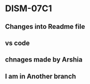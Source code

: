# DISM-07C1
## Changes into Readme file
## vs code
## chnages made by Arshia
## I am in Another branch